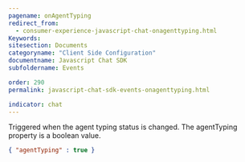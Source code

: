 ```yaml
---
pagename: onAgentTyping
redirect_from:
  - consumer-experience-javascript-chat-onagenttyping.html
Keywords:
sitesection: Documents
categoryname: "Client Side Configuration"
documentname: Javascript Chat SDK
subfoldername: Events

order: 290
permalink: javascript-chat-sdk-events-onagenttyping.html

indicator: chat
---
```


Triggered when the agent typing status is changed. The agentTyping property is a boolean value. 

```json
{ "agentTyping" : true }
```